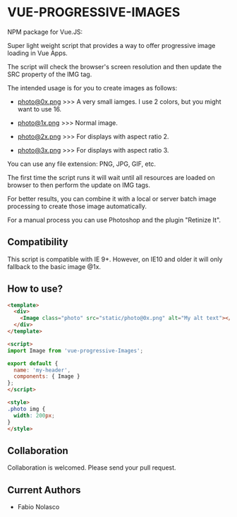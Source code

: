 # VUE-PROGRESSIVE-IMAGES

NPM package for Vue.JS: 

Super light weight script that provides a way to offer progressive image loading in Vue Apps.

The script will check the browser's screen resolution and then update the SRC property of the IMG tag.

The intended usage is for you to create images as follows:

- photo@0x.png >>> A very small iamges. I use 2 colors, but you might want to use 16.

- photo@1x.png >>> Normal image.

- photo@2x.png >>> For displays with aspect ratio 2.

- photo@3x.png >>> For displays with aspect ratio 3.

You can use any file extension: PNG, JPG, GIF, etc.

The first time the script runs it will wait until all resources are loaded on browser to then perform the update on IMG tags.

For better results, you can combine it with a local or server batch image processing to create those image automatically.

For a manual process you can use Photoshop and the plugin "Retinize It".


## Compatibility

This script is compatible with IE 9+. However, on IE10 and older it will only fallback to the basic image @1x.


## How to use?

```html
<template>
  <div>
    <Image class="photo" src="static/photo@0x.png" alt="My alt text"></Image>
  </div>
</template>

<script>
import Image from 'vue-progressive-Images';

export default {
  name: 'my-header',
  components: { Image }
};
</script>

<style>
.photo img {
  width: 200px;
}
</style>
```

## Collaboration

Collaboration is welcomed. Please send your pull request.

## Current Authors

- Fabio Nolasco
